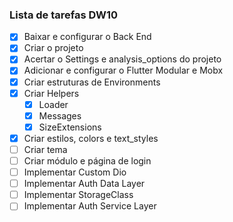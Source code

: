 ### Lista de tarefas DW10

- [x] Baixar e configurar o Back End
- [x] Criar o projeto
- [x] Acertar o Settings e analysis_options do projeto
- [x] Adicionar e configurar o Flutter Modular e Mobx
- [x] Criar estruturas de Environments 
- [x] Criar Helpers
  - [x] Loader
  - [x] Messages
  - [x] SizeExtensions
- [x] Criar estilos, colors e text_styles
- [ ] Criar tema 
- [ ] Criar módulo e página de login
- [ ] Implementar Custom Dio
- [ ] Implementar Auth Data Layer
- [ ] Implementar StorageClass
- [ ] Implementar Auth Service Layer